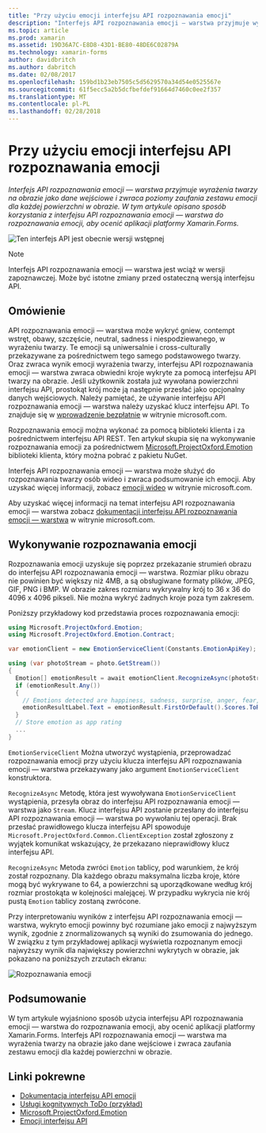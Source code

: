```yaml
---
title: "Przy użyciu emocji interfejsu API rozpoznawania emocji"
description: "Interfejs API rozpoznawania emocji — warstwa przyjmuje wyrażenia twarzy na obrazie jako dane wejściowe i zwraca poziomy zaufania zestawu emocji dla każdej powierzchni w obrazie. W tym artykule opisano sposób korzystania z interfejsu API rozpoznawania emocji — warstwa do rozpoznawania emocji, aby ocenić aplikacji platformy Xamarin.Forms."
ms.topic: article
ms.prod: xamarin
ms.assetid: 19D36A7C-E8D8-43D1-BE80-48DE6C02879A
ms.technology: xamarin-forms
author: davidbritch
ms.author: dabritch
ms.date: 02/08/2017
ms.openlocfilehash: 159bd1b23eb7505c5d5629570a34d54e0525567e
ms.sourcegitcommit: 61f5ecc5a2b5dcfbefdef91664d7460c0ee2f357
ms.translationtype: MT
ms.contentlocale: pl-PL
ms.lasthandoff: 02/28/2018
---
```

# <a name="emotion-recognition-using-the-emotion-api"></a>Przy użyciu emocji interfejsu API rozpoznawania emocji

_Interfejs API rozpoznawania emocji — warstwa przyjmuje wyrażenia twarzy na obrazie jako dane wejściowe i zwraca poziomy zaufania zestawu emocji dla każdej powierzchni w obrazie. W tym artykule opisano sposób korzystania z interfejsu API rozpoznawania emocji — warstwa do rozpoznawania emocji, aby ocenić aplikacji platformy Xamarin.Forms._

![](~/media/shared/preview.png "Ten interfejs API jest obecnie wersji wstępnej")

> [!NOTE]
> Interfejs API rozpoznawania emocji — warstwa jest wciąż w wersji zapoznawczej. Może być istotne zmiany przed ostateczną wersją interfejsu API.

## <a name="overview"></a>Omówienie

API rozpoznawania emocji — warstwa może wykryć gniew, contempt wstręt, obawy, szczęście, neutral, sadness i niespodziewanego, w wyrażeniu twarzy. Te emocji są uniwersalnie i cross-culturally przekazywane za pośrednictwem tego samego podstawowego twarzy. Oraz zwraca wynik emocji wyrażenia twarzy, interfejsu API rozpoznawania emocji — warstwa zwraca obwiedni kroje wykryte za pomocą interfejsu API twarzy na obrazie. Jeśli użytkownik została już wywołana powierzchni interfejsu API, prostokąt krój może ją następnie przesłać jako opcjonalny danych wejściowych. Należy pamiętać, że używanie interfejsu API rozpoznawania emocji — warstwa należy uzyskać klucz interfejsu API. To znajduje się w [wprowadzenie bezpłatnie](https://www.microsoft.com/cognitive-services/sign-up) w witrynie microsoft.com.

Rozpoznawania emocji można wykonać za pomocą biblioteki klienta i za pośrednictwem interfejsu API REST. Ten artykuł skupia się na wykonywanie rozpoznawania emocji za pośrednictwem [Microsoft.ProjectOxford.Emotion](https://www.nuget.org/packages/Microsoft.ProjectOxford.Emotion/) biblioteki klienta, który można pobrać z pakietu NuGet.

Interfejs API rozpoznawania emocji — warstwa może służyć do rozpoznawania twarzy osób wideo i zwraca podsumowanie ich emocji. Aby uzyskać więcej informacji, zobacz [emocji wideo](https://www.microsoft.com/cognitive-services/emotion-api/documentation#emotion-in-video) w witrynie microsoft.com.

Aby uzyskać więcej informacji na temat interfejsu API rozpoznawania emocji — warstwa zobacz [dokumentacji interfejsu API rozpoznawania emocji — warstwa](https://www.microsoft.com/cognitive-services/emotion-api/documentation) w witrynie microsoft.com.

## <a name="performing-emotion-recognition"></a>Wykonywanie rozpoznawania emocji

Rozpoznawania emocji uzyskuje się poprzez przekazanie strumień obrazu do interfejsu API rozpoznawania emocji — warstwa. Rozmiar pliku obrazu nie powinien być większy niż 4MB, a są obsługiwane formaty plików, JPEG, GIF, PNG i BMP. W obrazie zakres rozmiaru wykrywalny krój to 36 x 36 do 4096 x 4096 pikseli. Nie można wykryć żadnych kroje poza tym zakresem.

Poniższy przykładowy kod przedstawia proces rozpoznawania emocji:

```csharp
using Microsoft.ProjectOxford.Emotion;
using Microsoft.ProjectOxford.Emotion.Contract;

var emotionClient = new EmotionServiceClient(Constants.EmotionApiKey);

using (var photoStream = photo.GetStream())
{
  Emotion[] emotionResult = await emotionClient.RecognizeAsync(photoStream);
  if (emotionResult.Any())
  {
    // Emotions detected are happiness, sadness, surprise, anger, fear, contempt, disgust, or neutral.
    emotionResultLabel.Text = emotionResult.FirstOrDefault().Scores.ToRankedList().FirstOrDefault().Key;
  }
  // Store emotion as app rating
  ...
}
```

`EmotionServiceClient` Można utworzyć wystąpienia, przeprowadzać rozpoznawania emocji przy użyciu klucza interfejsu API rozpoznawania emocji — warstwa przekazywany jako argument `EmotionServiceClient` konstruktora.

`RecognizeAsync` Metodę, która jest wywoływana `EmotionServiceClient` wystąpienia, przesyła obraz do interfejsu API rozpoznawania emocji — warstwa jako `Stream`. Klucz interfejsu API zostanie przesłany do interfejsu API rozpoznawania emocji — warstwa po wywołaniu tej operacji. Brak przesłać prawidłowego klucza interfejsu API spowoduje `Microsoft.ProjectOxford.Common.ClientException` został zgłoszony z wyjątek komunikat wskazujący, że przekazano nieprawidłowy klucz interfejsu API.

`RecognizeAsync` Metoda zwróci `Emotion` tablicy, pod warunkiem, że krój został rozpoznany. Dla każdego obrazu maksymalna liczba kroje, które mogą być wykrywane to 64, a powierzchni są uporządkowane według krój rozmiar prostokąta w kolejności malejącej. W przypadku wykrycia nie krój pustą `Emotion` tablicy zostaną zwrócone.

Przy interpretowaniu wyników z interfejsu API rozpoznawania emocji — warstwa, wykryto emocji powinny być rozumiane jako emocji z najwyższym wynik, zgodnie z znormalizowanych są wyniki do zsumowania do jednego. W związku z tym przykładowej aplikacji wyświetla rozpoznanym emocji najwyższy wynik dla największy powierzchni wykrytych w obrazie, jak pokazano na poniższych zrzutach ekranu:

![](emotion-recognition-images/emotion-recognition.png "Rozpoznawania emocji")

## <a name="summary"></a>Podsumowanie

W tym artykule wyjaśniono sposób użycia interfejsu API rozpoznawania emocji — warstwa do rozpoznawania emocji, aby ocenić aplikacji platformy Xamarin.Forms. Interfejs API rozpoznawania emocji — warstwa ma wyrażenia twarzy na obrazie jako dane wejściowe i zwraca zaufania zestawu emocji dla każdej powierzchni w obrazie.


## <a name="related-links"></a>Linki pokrewne

- [Dokumentacja interfejsu API emocji](https://www.microsoft.com/cognitive-services/emotion-api/documentation)
- [Usługi kognitywnych ToDo (przykład)](https://developer.xamarin.com/samples/xamarin-forms/WebServices/TodoCognitiveServices/)
- [Microsoft.ProjectOxford.Emotion](https://www.nuget.org/packages/Microsoft.ProjectOxford.Emotion/)
- [Emocji interfejsu API](https://dev.projectoxford.ai/docs/services/5639d931ca73072154c1ce89/operations/563b31ea778daf121cc3a5fa)
